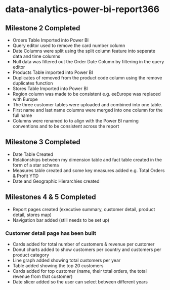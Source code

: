 # data-analytics-power-bi-report366

## Milestone 2 Completed 
- Orders Table Imported into Power BI 
- Query editor used to remove the card number column
-  Date Columns were split using the split column feature into seperate data and time columns  
- Null data was filtered out the Order Date Column by filtering in the query editor 
- Products Table imported into Power BI
-  Duplicates of removed from the product code column using the remove duplicates function
- Stores Table Imported into Power BI
- Region column was made to be consistent e.g. eeEurope was replaced with Europe
- The three customer tables were uploaded and combined into one table.
- First name and last name columns were merged into one column for the full name
- Columns were renamed to to align with the Power BI naming conventions and to be consistent across the report

## Milestone 3 Completed
- Date Table Created
- Relationships between my dimension table and fact table created in the form of a star schema
- Measures table created and some key measures added e.g. Total Orders & Profit YTD 
- Date and Geographic Hierarchies created 

## Milestones 4 & 5 Completed 
- Report pages created (executive summary, customer detail, product detail, stores map)
- Navigation bar added (still needs to be set up)
### Customer detail page has been built
- Cards added for total number of customers & revenue per customer
- Donut charts added to show customers per country and customers per product category
- Line graph added showing total customers per year
- Table added showing the top 20 customers
- Cards added for top customer (name, their total orders, the total revenue from that customer)
- Date slicer added so the user can select between different years 
  
